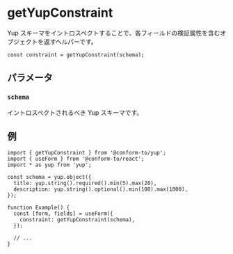 # getYupConstraint

Yup スキーマをイントロスペクトすることで、各フィールドの検証属性を含むオブジェクトを返すヘルパーです。

```tsx
const constraint = getYupConstraint(schema);
```

## パラメータ

### `schema`

イントロスペクトされるべき Yup スキーマです。

## 例

```tsx
import { getYupConstraint } from '@conform-to/yup';
import { useForm } from '@conform-to/react';
import * as yup from 'yup';

const schema = yup.object({
  title: yup.string().required().min(5).max(20),
  description: yup.string().optional().min(100).max(1000),
});

function Example() {
  const [form, fields] = useForm({
    constraint: getYupConstraint(schema),
  });

  // ...
}
```
